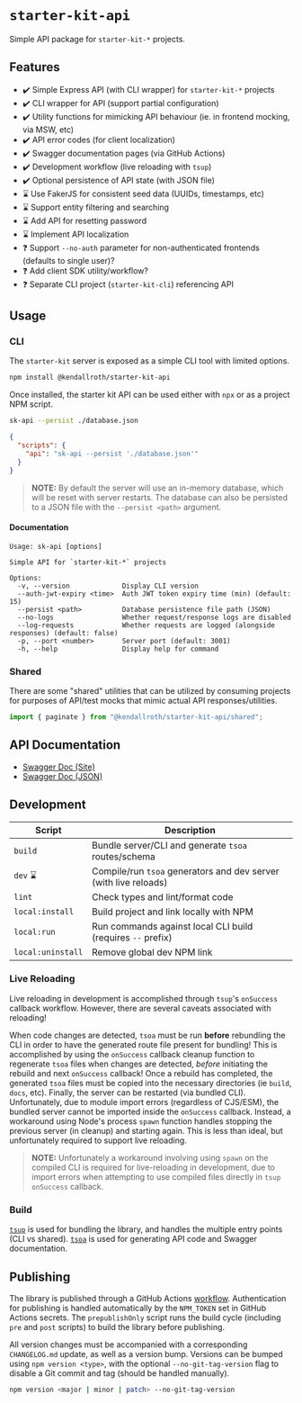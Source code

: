 # `starter-kit-api`

Simple API package for `starter-kit-*` projects.

## Features

- ✔️ Simple Express API (with CLI wrapper) for `starter-kit-*` projects
- ✔️ CLI wrapper for API (support partial configuration)
- ✔️ Utility functions for mimicking API behaviour (ie. in frontend mocking, via MSW, etc)
- ✔️ API error codes (for client localization)
- ✔️ Swagger documentation pages (via GitHub Actions)
- ✔️ Development workflow (live reloading with `tsup`)
- ✔️ Optional persistence of API state (with JSON file)
- ⌛ Use FakerJS for consistent seed data (UUIDs, timestamps, etc)
- ⌛ Support entity filtering and searching
- ⌛ Add API for resetting password
- ⌛ Implement API localization
- ❓ Support `--no-auth` parameter for non-authenticated frontends (defaults to single user)?
- ❓ Add client SDK utility/workflow?
- ❓ Separate CLI project (`starter-kit-cli`) referencing API

## Usage

### CLI

The `starter-kit` server is exposed as a simple CLI tool with limited options.

```sh
npm install @kendallroth/starter-kit-api
```

Once installed, the starter kit API can be used either with `npx` or as a project NPM script.

```sh
sk-api --persist ./database.json
```

```json
{
  "scripts": {
    "api": "sk-api --persist './database.json'"
  }
}
```

> **NOTE:** By default the server will use an in-memory database, which will be reset with server restarts. The database can also be persisted to a JSON file with the `--persist <path>` argument.

#### Documentation

```
Usage: sk-api [options]

Simple API for `starter-kit-*` projects

Options:
  -v, --version             Display CLI version
  --auth-jwt-expiry <time>  Auth JWT token expiry time (min) (default: 15)
  --persist <path>          Database persistence file path (JSON)
  --no-logs                 Whether request/response logs are disabled
  --log-requests            Whether requests are logged (alongside responses) (default: false)
  -p, --port <number>       Server port (default: 3001)
  -h, --help                Display help for command
```

### Shared

There are some "shared" utilities that can be utilized by consuming projects for purposes of API/test mocks that mimic actual API responses/utilities.

```ts
import { paginate } from "@kendallroth/starter-kit-api/shared";
```

## API Documentation

- [Swagger Doc (Site)](https://kendallroth.github.io/starter-kit-api/)
- [Swagger Doc (JSON)](./docs/swagger.json)

## Development

| Script | Description |
|--------|-------------|
| `build` | Bundle server/CLI and generate `tsoa` routes/schema
| `dev` ⌛ | Compile/run `tsoa` generators and dev server (with live reloads)
| `lint` | Check types and lint/format code
| `local:install` | Build project and link locally with NPM
| `local:run` | Run commands against local CLI build (requires `--` prefix)
| `local:uninstall` | Remove global dev NPM link

### Live Reloading

Live reloading in development is accomplished through `tsup`'s `onSuccess` callback workflow. However, there are several caveats associated with reloading!

When code changes are detected, `tsoa` must be run **before** rebundling the CLI in order to have the generated route file present for bundling! This is accomplished by using the `onSuccess` callback cleanup function to regenerate `tsoa` files when changes are detected, _before_ initiating the rebuild and next `onSuccess` callback! Once a rebuild has completed, the generated `tsoa` files must be copied into the necessary directories (ie `build`, `docs`, etc). Finally, the server can be restarted (via bundled CLI). Unfortunately, due to module import errors (regardless of CJS/ESM), the bundled server cannot be imported inside the `onSuccess` callback. Instead, a workaround using Node's process `spawn` function handles stopping the previous server (in cleanup) and starting again. This is less than ideal, but unfortunately required to support live reloading.

> **NOTE:** Unfortunately a workaround involving using `spawn` on the compiled CLI is required for live-reloading in development, due to import errors when attempting to use compiled files directly in `tsup` `onSuccess` callback.

### Build

[`tsup`](https://tsup.egoist.dev/) is used for bundling the library, and handles the multiple entry points (CLI vs shared). [`tsoa`](https://tsoa-community.github.io/docs/introduction.html) is used for generating API code and Swagger documentation.

## Publishing

The library is published through a GitHub Actions [workflow](./github/workflows/publish.yaml). Authentication for publishing is handled automatically by the `NPM_TOKEN` set in GitHub Actions secrets. The `prepublishOnly` script runs the build cycle (including `pre` and `post` scripts) to build the library before publishing.

All version changes must be accompanied with a corresponding `CHANGELOG.md` update, as well as a version bump. Versions can be bumped using `npm version <type>`, with the optional `--no-git-tag-version` flag to disable a Git commit and tag (should be handled manually).

```sh
npm version <major | minor | patch> --no-git-tag-version
```
